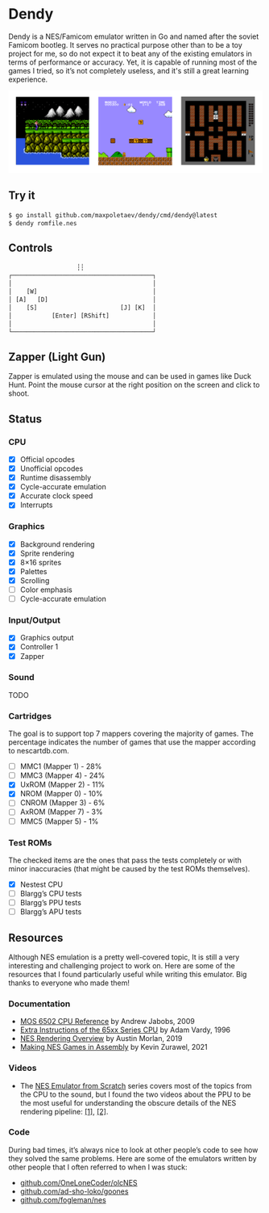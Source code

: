 # Dendy

Dendy is a NES/Famicom emulator written in Go and named after the soviet Famicom 
bootleg. It serves no practical purpose other than to be a toy project for
me, so do not expect it to beat any of the existing emulators in terms of 
performance or accuracy. Yet, it is capable of running most of the games 
I tried, so it’s not completely useless, and it's still a great learning
experience.

<img src="screenshots.png" alt="Screenshots">

## Try it

```
$ go install github.com/maxpoletaev/dendy/cmd/dendy@latest
$ dendy romfile.nes
```

## Controls

```
                   ┆┆
┌───────────────────────────────────────┐
│                                       │
│    [W]                                │
│ [A]   [D]                             │
│    [S]                       [J] [K]  │
│           [Enter] [RShift]            │
│                                       │
└───────────────────────────────────────┘
```

## Zapper (Light Gun)

Zapper is emulated using the mouse and can be used in games like Duck Hunt. Point
the mouse cursor at the right position on the screen and click to shoot.

## Status

### CPU

 * [x] Official opcodes
 * [x] Unofficial opcodes
 * [x] Runtime disassembly
 * [x] Cycle-accurate emulation
 * [x] Accurate clock speed
 * [x] Interrupts

### Graphics

 * [x] Background rendering
 * [x] Sprite rendering
 * [x] 8×16 sprites
 * [x] Palettes
 * [x] Scrolling
 * [ ] Color emphasis
 * [ ] Cycle-accurate emulation

### Input/Output

* [x] Graphics output
* [x] Controller 1
* [x] Zapper

### Sound

TODO

### Cartridges

The goal is to support top 7 mappers covering the majority of games. The
percentage indicates the number of games that use the mapper according to
nescartdb.com.

 * [ ] MMC1 (Mapper 1) - 28%
 * [ ] MMC3 (Mapper 4) - 24%
 * [x] UxROM (Mapper 2) - 11%
 * [x] NROM (Mapper 0) - 10%
 * [ ] CNROM (Mapper 3) - 6%
 * [ ] AxROM (Mapper 7) - 3%
 * [ ] MMC5 (Mapper 5) - 1%

### Test ROMs

The checked items are the ones that pass the tests completely or with minor
inaccuracies (that might be caused by the test ROMs themselves).

 * [x] Nestest CPU
 * [ ] Blargg’s CPU tests
 * [ ] Blargg’s PPU tests
 * [ ] Blargg’s APU tests

## Resources

Although NES emulation is a pretty well-covered topic, It is still a very
interesting and challenging project to work on. Here are some of the resources
that I found particularly useful while writing this emulator. Big thanks to
everyone who made them!

### Documentation

 * [MOS 6502 CPU Reference](https://web.archive.org/web/20210429110213/http://obelisk.me.uk/6502/) by Andrew Jabobs, 2009
 * [Extra Instructions of the 65xx Series CPU](http://www.ffd2.com/fridge/docs/6502-NMOS.extra.opcodes) by Adam Vardy, 1996
 * [NES Rendering Overview](https://austinmorlan.com/posts/nes_rendering_overview/) by Austin Morlan, 2019
 * [Making NES Games in Assembly](https://famicom.party/book/) by Kevin Zurawel, 2021

### Videos

 * The [NES Emulator from Scratch](nesemu) series covers most of the topics from
   the CPU to the sound, but I found the two videos about the PPU to be the most
   useful for understanding the obscure details of the NES rendering pipeline: 
   [[1]][ppu1], [[2]][ppu2].

[nesemu]: https://www.youtube.com/playlist?list=PLrOv9FMX8xJHqMvSGB_9G9nZZ_4IgteYf
[ppu1]: https://www.youtube.com/watch?v=-THeUXqR3zY&list=PLrOv9FMX8xJHqMvSGB_9G9nZZ_4IgteYf&index=5
[ppu2]: https://www.youtube.com/watch?v=cksywUTZxlY&list=PLrOv9FMX8xJHqMvSGB_9G9nZZ_4IgteYf&index=6

### Code

During bad times, it’s always nice to look at other people’s code to see how
they solved the same problems. Here are some of the emulators written by other
people that I often referred to when I was stuck:

 * [github.com/OneLoneCoder/olcNES](https://github.com/OneLoneCoder/olcNES)
 * [github.com/ad-sho-loko/goones](https://github.com/ad-sho-loko/goones)
 * [github.com/fogleman/nes](https://github.com/fogleman/nes)
